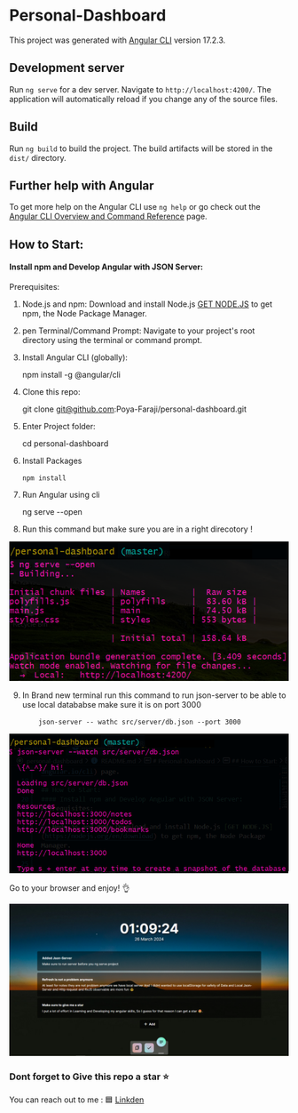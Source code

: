 # Personal-Dashboard

This project was generated with [Angular CLI](https://github.com/angular/angular-cli) version 17.2.3.

## Development server

Run `ng serve` for a dev server. Navigate to `http://localhost:4200/`. The application will automatically reload if you change any of the source files.

## Build

Run `ng build` to build the project. The build artifacts will be stored in the `dist/` directory.

## Further help with Angular

To get more help on the Angular CLI use `ng help` or go check out the [Angular CLI Overview and Command Reference](https://angular.io/cli) page.

## How to Start:

#### Install npm and Develop Angular with JSON Server:

Prerequisites:

1.  Node.js and npm: Download and install Node.js [GET NODE.JS](https:/nodejs.org/en/download) to get npm, the Node Package Manager.

2.  pen Terminal/Command Prompt: Navigate to your project's root directory using the terminal or command prompt.

3.  Install Angular CLI (globally):

    npm install -g @angular/cli

4.  Clone this repo:

    git clone git@github.com:Poya-Faraji/personal-dashboard.git

5.  Enter Project folder:

    cd personal-dashboard

6.  Install Packages

        npm install

7.  Run Angular using cli

    ng serve --open

8.  Run this command but make sure you are in a right direcotory !

![ng serve img](src/assets/ng%20serve.png)

9.  In Brand new terminal run this command to run json-server
    to be able to use local datababse make sure it is on port 3000

            json-server -- wathc src/server/db.json --port 3000

![json-server img](src/assets/json-server.png)

Go to your browser and enjoy! 👌

![personal-dashboard img](src/assets/personal-dashboard.png)

### Dont forget to Give this repo a star ⭐

You can reach out to me :
🟦 [Linkden](https://www.linkedin.com/in/poya-faraji/)
